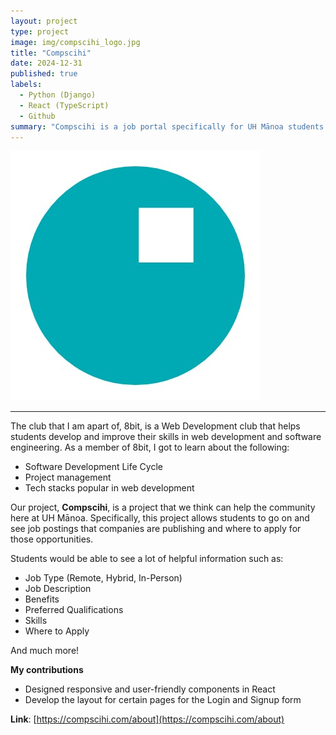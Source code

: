 ```yaml
---
layout: project
type: project
image: img/compscihi_logo.jpg
title: "Compscihi"
date: 2024-12-31
published: true
labels:
  - Python (Django)
  - React (TypeScript)
  - Github
summary: "Compscihi is a job portal specifically for UH Mānoa students to help them find and apply to tech-related opportunities."
---
```


<img class="img-fluid" src="../img/compscihi_logo.jpg">

<hr>
The club that I am apart of, 8bit, is a Web Development club that helps students develop and improve their skills in web development and software engineering. As a member of 8bit, I got to learn about the following:

- Software Development Life Cycle
- Project management
- Tech stacks popular in web development


Our project, <b>Compscihi</b>, is a project that we think can help the community here at UH Mānoa. Specifically, this project allows students to go on and see 
job postings that companies are publishing and where to apply for those opportunities. 

Students would be able to see a lot of helpful information such as: 

- Job Type (Remote, Hybrid, In-Person)
- Job Description
- Benefits
- Preferred Qualifications
- Skills
- Where to Apply

And much more! 

<b>My contributions</b>

- Designed responsive and user-friendly components in React
- Develop the layout for certain pages for the Login and Signup form

<b>Link</b>: [https://compscihi.com/about](https://compscihi.com/about)
 
